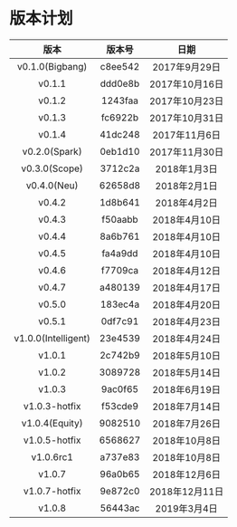 # 版本计划

| 版本 | 版本号 | 日期 |
| :---: | :---: | :---: |
| v0.1.0(Bigbang) | c8ee542 | 2017年9月29日 |
| v0.1.1 | ddd0e8b | 2017年10月16日 |
| v0.1.2 | 1243faa | 2017年10月23日 |
| v0.1.3 | fc6922b | 2017年10月31日 |
| v0.1.4 | 41dc248 | 2017年11月6日 |
| v0.2.0(Spark) | 0eb1d10 | 2017年11月30日 |
| v0.3.0(Scope) | 3712c2a | 2018年1月3日 |
| v0.4.0(Neu) | 62658d8 | 2018年2月1日 |
| v0.4.2 | 1d8b641 | 2018年4月2日 |
| v0.4.3 | f50aabb | 2018年4月10日 |
| v0.4.4 | 8a6b761 | 2018年4月10日 |
| v0.4.5 | fa4a9dd | 2018年4月10日 |
| v0.4.6 | f7709ca | 2018年4月12日 |
| v0.4.7 | a480139 | 2018年4月17日 |
| v0.5.0 | 183ec4a | 2018年4月20日 |
| v0.5.1 | 0df7c91 | 2018年4月23日 |
| v1.0.0(Intelligent) | 23e4539 | 2018年4月24日 |
| v1.0.1 | 2c742b9 | 2018年5月10日 |
| v1.0.2 | 3089728 | 2018年5月14日 |
| v1.0.3 | 9ac0f65 | 2018年6月19日 |
| v1.0.3-hotfix | f53cde9 | 2018年7月14日 |
| v1.0.4(Equity) | 9082510 | 2018年7月26日 |
| v1.0.5-hotfix | 6568627 | 2018年10月8日 |
| v1.0.6rc1 | a737e83 | 2018年10月8日 |
| v1.0.7 | 96a0b65 | 2018年12月6日 |
| v1.0.7-hotfix | 9e872c0 | 2018年12月11日 |
| v1.0.8 | 56443ac | 2019年3月4日 |



